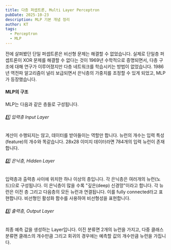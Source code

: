 ```yaml
---
title: 다층 퍼셉트론, Multi Layer Perceptron
pubDate: 2025-10-23
description: MLP 기본 개념 정리
author: KT
tags:
  - Perceptron
  - MLP
---
```

전에 살펴봤던 단일 퍼셉트론은 비선형 문제는 해결할 수 없었습니다. 실제로 단일층 퍼셉트론이 XOR 문제를 해결할 수 없다는 것이 1969년 수학적으로 증명되면서, 다층 구조에 대해 연구가 이루어졌지만 다층 네트워크를 학습시키는 방법이 없었습니다. 1986년 역전파 알고리즘이 널리 보급되면서 은닉층의 가중치를 조정할 수 있게 되었고, MLP가 등장했습니다.

#### MLP의 구조
MLP는 다음과 같은 층들로 구성됩니다. 

###### 1️⃣ 입력층 Input Layer
계산이 수행되지는 않고, 데이터를 받아들이는 역할만 합니다. 뉴런의 개수는 입력 특성(feature)의 개수와 똑같습니다. 28x28 이미지 데이터라면 784개의 입력 뉴런이 존재합니다.

###### 2️⃣ 은닉층, Hidden Layer
입력층과 출력층 사이에 위치한 하나 이상의 층입니다. 각 은닉층은 여러개의 뉴런(노드)으로 구성됩니다. 이 은닉층이 많을 수록 "깊은(deep) 신경망"이라고 합니다. 각 뉴런은 이전 층 그리고 다음층의 모든 뉴런과 연결됩니다. 이를 fully connected라고 표현합니다. 비선형인 활성화 함수를 사용하여 비선형성을 표현합니다.

###### 3️⃣ 출력층, Output Layer
최종 예측 값을 생성하는 Layer입니다. 이진 분류면 2개의 뉴런을 가지고, 다중 클래스 분류면 클래스의 개수만큼 그리고 회귀의 경우에는 예측할 값의 개수만큼 뉴런을 가집니다.